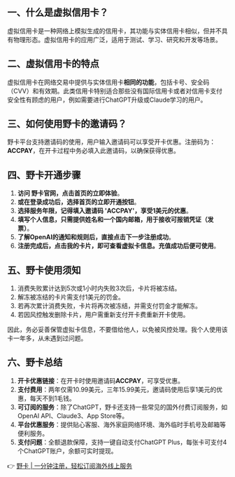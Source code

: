 ## 一、什么是虚拟信用卡？

虚拟信用卡是一种网络上模拟生成的信用卡，其功能与实体信用卡相似，但并不具有物理形态。虚拟信用卡的应用广泛，适用于测试、学习、研究和开发等场景。

## 二、虚拟信用卡的特点

虚拟信用卡在网络交易中提供与实体信用卡**相同的功能**，包括卡号、安全码（CVV）和有效期。此类信用卡特别适合那些没有国际信用卡或者对信用卡支付安全性有顾虑的用户，例如需要进行ChatGPT升级或Claude学习的用户。

## 三、如何使用野卡的邀请码？

野卡平台支持邀请码的使用，用户输入邀请码可以享受开卡优惠。注册码为：**ACCPAY**，在开卡过程中务必填入此邀请码，以确保获得优惠。

## 四、野卡开通步骤

1. **访问 野卡官网，点击首页的立即体验**。
2. **或在登录成功后，选择首页的立即开通按钮**。
3. **选择服务年限，记得填入邀请码 'ACCPAY'，享受1美元的优惠**。
4. **填写个人信息，只需提供姓名和一个国内邮箱，用于接收可报销凭证（发票）**。
5. **了解OpenAI的通知和规则后，直接点击下一步注册成功**。
6. **注册完成后，点击我的卡片，即可查看虚拟卡信息。充值成功后便可使用**。

## 五、野卡使用须知

1. 消费失败累计达到5次或1小时内失败3次后，卡片将被冻结。
2. 解冻被冻结的卡片需支付1美元的罚金。
3. 若再次累计消费失败，卡片将再次被冻结，并需支付罚金才能解冻。
4. 若因风控触发删除卡片，用户需重新支付开卡费重新开卡使用。

因此，务必妥善保管虚拟卡信息，不要借给他人，以免被风控处理。我个人使用该卡一年多，从未遇到过问题。

## 六、野卡总结

1. **开卡优惠链接**：在开卡时使用邀请码**ACCPAY**，可享受优惠。
2. **支付费用**：两年仅需10.99美元，三年15.99美元，邀请码使用后享1美元的优惠，每天不到1毛钱。
3. **可订阅的服务**：除了ChatGPT，野卡还支持一些常见的国外付费订阅服务，如OpenAI API、Claude3、App Store等。
4. **平台优惠服务**：提供贴心客服、海外家庭网络环境、海外临时手机号及邮箱等便利服务。
5. **支付问题**：全额退款保障，支持一键自动支付ChatGPT Plus，每张卡可支付4个ChatGPT账户，余额可实时提现。

👉 [野卡 | 一分钟注册，轻松订阅海外线上服务](https://bit.ly/bewildcard)
